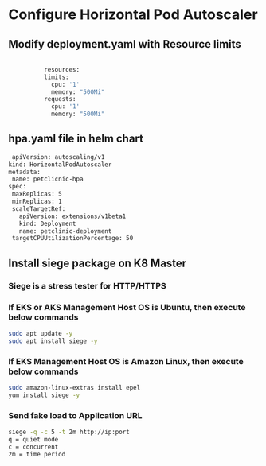 # Configure Horizontal Pod Autoscaler

## Modify deployment.yaml with Resource limits
```sh
  
          resources:
          limits:
            cpu: '1'
            memory: "500Mi"
          requests:
            cpu: '1'
            memory: "500Mi"
  ```
## hpa.yaml file in helm chart
 ```sh
  apiVersion: autoscaling/v1
kind: HorizontalPodAutoscaler
metadata:
  name: petclicnic-hpa
spec:
  maxReplicas: 5
  minReplicas: 1
  scaleTargetRef:
    apiVersion: extensions/v1beta1
    kind: Deployment
    name: petclinic-deployment
  targetCPUUtilizationPercentage: 50
  ```
## Install siege package on K8 Master

### Siege is a stress tester for HTTP/HTTPS


### If EKS or AKS Management Host OS is Ubuntu, then execute below commands
```sh
sudo apt update -y
sudo apt install siege -y
```
### If EKS Management Host OS is Amazon Linux, then execute below commands
```sh
sudo amazon-linux-extras install epel
yum install siege -y
```
### Send fake load to Application URL 
```sh
siege -q -c 5 -t 2m http://ip:port
q = quiet mode
c = concurrent
2m = time period
```
